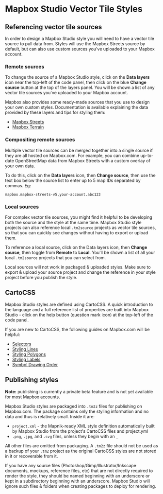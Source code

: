 Mapbox Studio Vector Tile Styles
======================

Referencing vector tile sources
-------------------------------

In order to design a Mapbox Studio style you will need to have a vector tile source to pull data from. Styles will use the Mapbox Streets source by default, but can also use custom sources you've uploaded to your Mapbox account.

### Remote sources

To change the source of a Mapbox Studio style, click on the __Data layers__ icon near the top-left of the code panel, then click on the blue __Change source__ button at the top of the layers panel. You will be shown a list of any vector tile sources you've uploaded to your Mapbox account.

Mapbox also provides some ready-made sources that you use to design your own custom styles. Documentation is available explaining the data provided by these layers and tips for styling them:

- [Mapbox Streets](https://www.mapbox.com/developers/vector-tiles/mapbox-streets/)
- [Mapbox Terrain](https://www.mapbox.com/developers/vector-tiles/mapbox-terrain/)


### Compositing remote sources

Multiple vector tile sources can be merged together into a single source if they are all hosted on Mapbox.com. For example, you can combine up-to-date OpenStreetMap data from Mapbox Streets with a custom overlay of your own data.

To do this, click on the __Data layers__ icon, then __Change source__, then use the text box below the source list to enter up to 5 map IDs separated by commas. Eg:

    mapbox.mapbox-streets-v5,your-account.abc123

### Local sources

For complex vector tile sources, you might find it helpful to be developing both the source and the style at the same time. Mapbox Studio style projects can also reference local `.tm2source` projects as vector tile sources, so that you can quickly see changes without having to export or upload them.

To reference a local source, click on the Data layers icon, then __Change source__, then toggle from __Remote__ to __Local__. You'll be shown a list of all your local `.tm2source` projects that you can select from.

Local sources will not work in packaged & uploaded styles. Make sure to export & upload your source project and change the reference in your style project before you publish the style.

CartoCSS
--------

Mapbox Studio styles are defined using CartoCSS. A quick introduction to the language and a full reference list of properties are built into Mapbox Studio - click on the help button (question mark icon) at the top-left of the code panel.

If you are new to CartoCSS, the following guides on Mapbox.com will be helpful:

- [Selectors](https://www.mapbox.com/tilemill/docs/guides/selectors/)
- [Styling Lines](https://www.mapbox.com/tilemill/docs/guides/styling-lines/)
- [Styling Polygons](https://www.mapbox.com/tilemill/docs/guides/styling-polygons/)
- [Styling Labels](https://www.mapbox.com/tilemill/docs/guides/styling-labels/)
- [Symbol Drawing Order](https://www.mapbox.com/tilemill/docs/guides/symbol-drawing-order/)

Publishing styles
-----------------

__Note:__ publishing is currently a private beta feature and is not yet available for most Mapbox accounts.

Mapbox Studio styles are packaged into `.tm2z` files for publishing on Mapbox.com. The package contains only the styling information and no data and thus is relatively small. Inside it are:

- `project.xml` - the Mapnik-ready XML style definition automatically built by Mapbox Studio from the project's CartoCSS files and project.yml
- `.png`, `.jpg`, and `.svg` files, unless they begin with an `_`

All other files are omitted from packaging. A `.tm2z` file should not be used as a backup of your `.tm2` project as the original CartoCSS styles are not stored in it or recoverable from it.

If you have any source files (Photoshop/Gimp/Illustrator/Inkscape documents, mockups, reference files, etc) that are not directly required to render the style, they should be named beginning with an underscore or kept in a subdirectory beginning with an underscore. Mapbox Studio will ignore such files & folders when creating packages to deploy for rendering.
